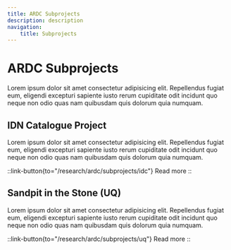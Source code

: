 ```yaml
---
title: ARDC Subprojects 
description: description
navigation:
    title: Subprojects
---
```


# ARDC Subprojects
Lorem ipsum dolor sit amet consectetur adipisicing elit. Repellendus fugiat eum, eligendi excepturi sapiente iusto rerum cupiditate odit incidunt quo neque non odio quas nam quibusdam quis dolorum quia numquam.

## IDN Catalogue Project
Lorem ipsum dolor sit amet consectetur adipisicing elit. Repellendus fugiat eum, eligendi excepturi sapiente iusto rerum cupiditate odit incidunt quo neque non odio quas nam quibusdam quis dolorum quia numquam.

::link-button{to="/research/ardc/subprojects/idc"}
Read more
::

## Sandpit in the Stone (UQ)
Lorem ipsum dolor sit amet consectetur adipisicing elit. Repellendus fugiat eum, eligendi excepturi sapiente iusto rerum cupiditate odit incidunt quo neque non odio quas nam quibusdam quis dolorum quia numquam.

::link-button{to="/research/ardc/subprojects/uq"}
Read more
::
